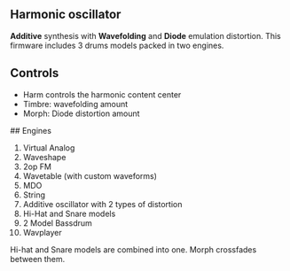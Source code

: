 ## Harmonic oscillator

<strong>Additive</strong> synthesis with <strong>Wavefolding</strong> and <strong>Diode</strong> emulation distortion.
This firmware includes 3 drums models packed in two engines. 

## Controls

- Harm controls the harmonic content center
- Timbre: wavefolding amount
- Morph: Diode distortion amount

## Engines

1. Virtual Analog
2. Waveshape
3. 2op FM
4. Wavetable (with custom waveforms)
5. MDO
6. String
7. Additive oscillator with 2 types of distortion
8. Hi-Hat and Snare models
9. 2 Model Bassdrum
10. Wavplayer

Hi-hat and Snare models are combined into one. Morph crossfades between them.